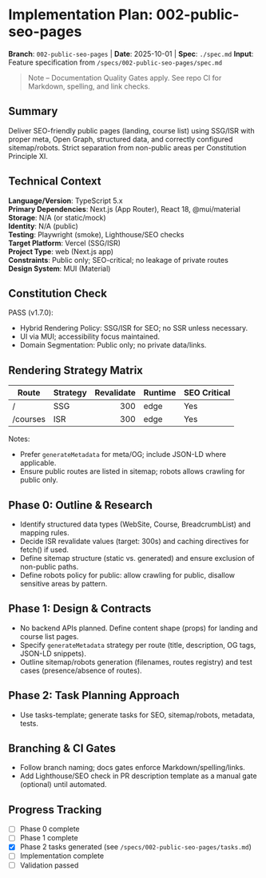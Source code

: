 # Implementation Plan: 002-public-seo-pages

**Branch**: `002-public-seo-pages` | **Date**: 2025-10-01 | **Spec**: `./spec.md`
**Input**: Feature specification from `/specs/002-public-seo-pages/spec.md`

> Note – Documentation Quality Gates apply. See repo CI for Markdown, spelling, and link checks.

## Summary

Deliver SEO-friendly public pages (landing, course list) using SSG/ISR with proper meta, Open Graph, structured data, and correctly configured sitemap/robots. Strict separation from non-public areas per Constitution Principle XI.

## Technical Context

**Language/Version**: TypeScript 5.x  
**Primary Dependencies**: Next.js (App Router), React 18, @mui/material  
**Storage**: N/A (or static/mock)  
**Identity**: N/A (public)  
**Testing**: Playwright (smoke), Lighthouse/SEO checks  
**Target Platform**: Vercel (SSG/ISR)  
**Project Type**: web (Next.js app)  
**Constraints**: Public only; SEO-critical; no leakage of private routes  
**Design System**: MUI (Material)

## Constitution Check

PASS (v1.7.0):

- Hybrid Rendering Policy: SSG/ISR for SEO; no SSR unless necessary.
- UI via MUI; accessibility focus maintained.
- Domain Segmentation: Public only; no private data/links.

## Rendering Strategy Matrix

| Route       | Strategy | Revalidate | Runtime | SEO Critical |
|-------------|----------|-----------:|---------|--------------|
| /           | SSG      |        300 | edge    | Yes          |
| /courses    | ISR      |        300 | edge    | Yes          |

Notes:

- Prefer `generateMetadata` for meta/OG; include JSON-LD where applicable.
- Ensure public routes are listed in sitemap; robots allows crawling for public only.
 
## Phase 0: Outline & Research

- Identify structured data types (WebSite, Course, BreadcrumbList) and mapping rules.
- Decide ISR revalidate values (target: 300s) and caching directives for fetch() if used.
- Define sitemap structure (static vs. generated) and ensure exclusion of non-public paths.
- Define robots policy for public: allow crawling for public, disallow sensitive areas by pattern.

## Phase 1: Design & Contracts

- No backend APIs planned. Define content shape (props) for landing and course list pages.
- Specify `generateMetadata` strategy per route (title, description, OG tags, JSON-LD snippets).
- Outline sitemap/robots generation (filenames, routes registry) and test cases (presence/absence of routes).

## Phase 2: Task Planning Approach

- Use tasks-template; generate tasks for SEO, sitemap/robots, metadata, tests.

## Branching & CI Gates

- Follow branch naming; docs gates enforce Markdown/spelling/links.
- Add Lighthouse/SEO check in PR description template as a manual gate (optional) until automated.

## Progress Tracking

- [ ] Phase 0 complete
- [ ] Phase 1 complete
- [x] Phase 2 tasks generated (see `/specs/002-public-seo-pages/tasks.md`)
- [ ] Implementation complete
- [ ] Validation passed
